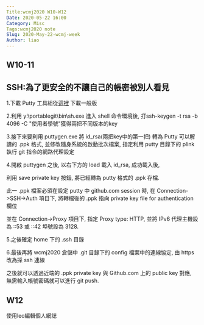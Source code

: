 ```yaml
---
Title:wcmj2020 W10-W12
Date: 2020-05-22 16:00
Category: Misc
Tags:wcmj2020 note
Slug: 2020-May-22-wcmj-week
Author: liao
---
```

W10-11
----

<!--PELICAN_END_SUMMARY -->

SSH:為了更安全的不讓自己的帳密被別人看見
----

1.下載 Putty 工具組從[這裡]  下載一般版

2.利用 y:\portablegit\bin\sh.exe 進入 shell 命令環境後, 打ssh-keygen -t rsa -b 4096 -C "使用者學號"獲得兩把不同版本的key

3.接下來要利用 puttygen.exe 將 id_rsa(兩把key中的第一把) 轉為 Putty 可以解讀的 .ppk 格式, 並修改隨身系統的啟動批次檔案, 指定利用 putty 目錄下的 plink 執行 git 指令的網路代理設定

4.開啟 puttygen 之後, 以右下方的 load 載入 id_rsa, 成功載入後,

 利用 save private key 按鈕, 將已經轉為 putty 格式的 .ppk 存檔.
 
 此一 .ppk 檔案必須在設定 putty 中 github.com session 時, 在 Connection->SSH->Auth 項目下, 將轉檔後的 .ppk 指向 private key file for authentication 欄位

並在 Connection->Proxy 項目下, 指定 Proxy type: HTTP, 並將 IPv6 代理主機設為 ::53 或 ::42 埠號設為 3128.

5.之後確定 home 下的 .ssh 目錄

6.最後再將 wcmj2020 倉儲中 .git 目錄下的 config 檔案中的連線協定, 由 https 改為採 ssh 連線

之後就可以透過近端的 .ppk private key 與 Github.com 上的 public key 對應, 無需輸入帳號密碼就可以進行 git push.


W12
----
使用leo編輯個人網誌






[這裡]:https://www.chiark.greenend.org.uk/~sgtatham/putty/

